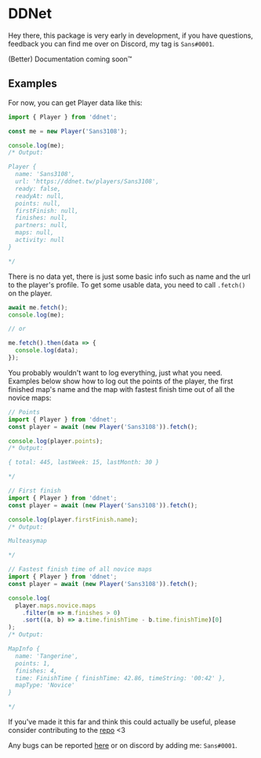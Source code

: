 # DDNet
Hey there, this package is very early in development, if you have questions, feedback you can find me over on Discord, my tag is `Sans#0001`.

(Better) Documentation coming soon™️

## Examples

For now, you can get Player data like this:

```js
import { Player } from 'ddnet';

const me = new Player('Sans3108'); 

console.log(me);
/* Output:

Player {
  name: 'Sans3108',
  url: 'https://ddnet.tw/players/Sans3108',
  ready: false,
  readyAt: null,
  points: null,
  firstFinish: null,
  finishes: null,
  partners: null,
  maps: null,
  activity: null
}

*/
```

There is no data yet, there is just some basic info such as name and the url to the player's profile.
To get some usable data, you need to call `.fetch()` on the player.

```js
await me.fetch();
console.log(me);

// or

me.fetch().then(data => {
  console.log(data);
});
```

You probably wouldn't want to log everything, just what you need. Examples below show how to log out the points of the player, the first finished map's name and the map with fastest finish time out of all the novice maps:
```js
// Points
import { Player } from 'ddnet';
const player = await (new Player('Sans3108')).fetch();

console.log(player.points);
/* Output:

{ total: 445, lastWeek: 15, lastMonth: 30 }

*/
```
```js
// First finish
import { Player } from 'ddnet';
const player = await (new Player('Sans3108')).fetch();

console.log(player.firstFinish.name);
/* Output:

Multeasymap

*/
```
```js
// Fastest finish time of all novice maps
import { Player } from 'ddnet';
const player = await (new Player('Sans3108')).fetch();

console.log(
  player.maps.novice.maps
    .filter(m => m.finishes > 0)
    .sort((a, b) => a.time.finishTime - b.time.finishTime)[0]
);
/* Output:

MapInfo {
  name: 'Tangerine',
  points: 1,
  finishes: 4,
  time: FinishTime { finishTime: 42.86, timeString: '00:42' },
  mapType: 'Novice'
}

*/
```

If you've made it this far and think this could actually be useful, please consider contributing to the [repo](https://github.com/Sans3108/DDNet) <3

Any bugs can be reported [here](https://github.com/Sans3108/DDNet/issues) or on discord by adding me: `Sans#0001`.